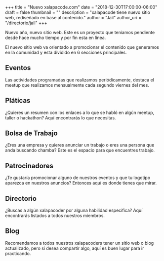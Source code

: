 +++
title = "Nuevo xalapacode.com"
date = "2018-12-30T17:00:00-06:00"
draft = false
thumbnail = ""
description = "xalapacode tiene nuevo sitio web, rediseñado en base al contenido."
author = "Jail"
author_uri = "/directorio/jail"
+++

Nuevo año, nuevo sitio web. Este es un proyecto que teníamos pendiente desde hace mucho tiempo y por fin esta en línea.

El nuevo sitio web va orientado a promocionar el contenido que generamos en la comunidad y esta dividido en 6 secciones principales.

## Eventos

Las actividades programadas que realizamos periódicamente, destaca el meetup que realizamos mensualmente cada segundo viernes del mes.

## Pláticas

¿Quieres un resumen con los enlaces a lo que se habló en algún meetup, taller o hackathon? Aquí encontrarás lo que necesitas.

## Bolsa de Trabajo

¿Eres una empresa y quieres anunciar un trabajo o eres una persona que anda buscando chamba? Este es el espacio para que encuentres trabajo.

## Patrocinadores

¿Te gustaría promocionar alguno de nuestros eventos y que tu logotipo aparezca en nuestros anuncios? Entonces aquí es donde tienes que mirar.

## Directorio

¿Buscas a algún xalapacoder por alguna habilidad específica? Aquí encontrarás listados a todos nuestros miembros.

## Blog

Recomendamos a todos nuestros xalapacoders tener un sitio web o blog actualizado, pero si desea compartir algo, aquí es buen lugar para ir practicando.
